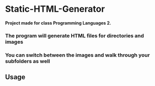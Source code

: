 # Static-HTML-Generator
#### Project made for class Programming Languages 2.
### The program will generate HTML files for directories and images
### You can switch between the images and walk through your subfolders as well

## Usage
